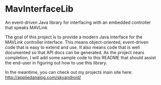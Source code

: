 MavInterfaceLib
===============

An event-driven Java library for interfacing with an embedded controller that speaks MAVLink

The goal of this project is to provide a modern Java interface for the MAVLink controller interface.
This means object-oriented, event-driven code that is easy to extend and use. It also means code
that is well documented so that API docs can be generated. As the project nears completion, I will
add some sample code to this README that should assist the end-user in figuring out how to use this
library.

In the meantime, you can check out my projects main site here:
http://appliedanalog.com/skyandroid/